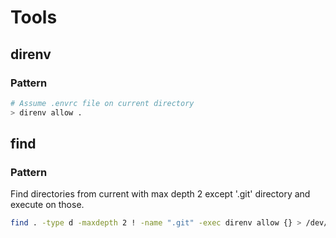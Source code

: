 # Tools

## direnv

### Pattern

```sh
# Assume .envrc file on current directory
> direnv allow .
```

## find

### Pattern

Find directories from current with max depth 2 except '.git' directory and execute on those.

```sh
find . -type d -maxdepth 2 ! -name ".git" -exec direnv allow {} > /dev/null 2>&1 \; 
```